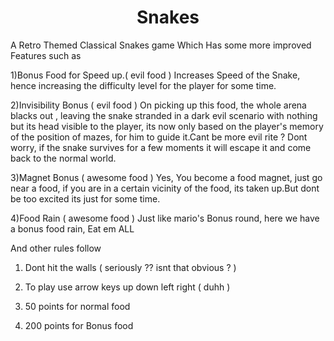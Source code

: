 <h1><center>Snakes</center></h1>

<p>
A Retro Themed Classical Snakes game Which Has some more improved Features
such as

1)Bonus Food for Speed up.( evil food )
Increases Speed of the Snake, hence increasing the difficulty 
level for the player for some time.

2)Invisibility Bonus ( evil food ) 
On picking up this food, the whole arena blacks out , leaving the
snake stranded in a dark evil scenario with nothing but its head visible
to the player, its now only based on the player's memory
of the position of mazes, for him to guide it.Cant be more evil rite ?
Dont worry, if the snake survives for a few moments it will escape it 
and come back to the normal world.

3)Magnet Bonus ( awesome food )
Yes, You become a food magnet, just go near a food, if you are in
a certain vicinity of the food, its taken up.But dont be too excited
its just for some time.

4)Food Rain ( awesome food )
Just like mario's Bonus round, here we have a bonus food rain,
Eat em ALL

And other rules follow
1) Dont hit the walls ( seriously ?? isnt that obvious ? )

2) To play use arrow keys up down left right ( duhh )

3) 50 points for normal food

4) 200 points for Bonus food
</p>